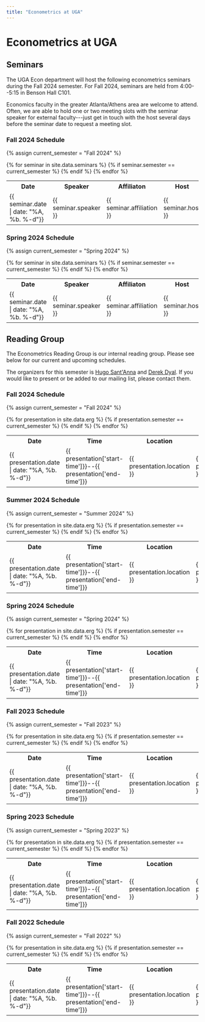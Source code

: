 ```yaml
---
title: "Econometrics at UGA"
---
```


# Econometrics at UGA

## Seminars

The UGA Econ department will host the following econometrics seminars during the Fall 2024 semester.  For Fall 2024, seminars are held from 4:00--5:15 in Benson Hall C101.

Economics faculty in the greater Atlanta/Athens area are welcome to attend.  Often, we are able to hold one or two meeting slots with the seminar speaker for external faculty---just get in touch with the host several days before the seminar date to request a meeting slot.

### Fall 2024 Schedule

{% assign current_semester = "Fall 2024" %}
<table>
  <tr>
    <th>Date</th>
    <th>Speaker</th>
    <th>Affiliaton</th>
    <th>Host</th>
    <th>Paper</th>
  </tr>
  {% for seminar in site.data.seminars %}
    {% if seminar.semester == current_semester %}
	<tr>
      		<td>{{ seminar.date | date: "%A, %b. %-d"}}</td>
      		<td>{{ seminar.speaker }}</td>
      		<td>{{ seminar.affiliation }}</td>
		<td>{{ seminar.host }}</td>
      		<td><a href="{{ seminar.link }}">{{ seminar.title }}</a></td>
    	</tr>
    {% endif %}
  {% endfor %}
</table>

### Spring 2024 Schedule

{% assign current_semester = "Spring 2024" %}
<table>
  <tr>
    <th>Date</th>
    <th>Speaker</th>
    <th>Affiliaton</th>
	<th>Host</th>
    <th>Paper</th>
  </tr>
  {% for seminar in site.data.seminars %}
    {% if seminar.semester == current_semester %}
	<tr>
      		<td>{{ seminar.date | date: "%A, %b. %-d"}}</td>
      		<td>{{ seminar.speaker }}</td>
      		<td>{{ seminar.affiliation }}</td>
		<td>{{ seminar.host }}</td>
      		<td><a href="{{ seminar.link }}">{{ seminar.title }}</a></td>
    	</tr>
    {% endif %}
  {% endfor %}
</table>

## Reading Group

The Econometrics Reading Group is our internal reading group. Please see below for our current and upcoming schedules.

The organizers for this semester is [Hugo Sant'Anna](https://hsantanna.org/) and [Derek Dyal](https://www.terry.uga.edu/directory/derek-dyal/). If you would like to present or be added to our mailing list, please contact them.


### Fall 2024 Schedule

{% assign current_semester = "Fall 2024" %}
<table>
  <tr>
    <th>Date</th>
    <th>Time</th>
    <th>Location</th>
    <th>Leader</th>
    <th>Title</th>
  </tr>
  {% for presentation in site.data.erg %}
    {% if presentation.semester == current_semester %}
      <tr>
        <td>{{ presentation.date | date: "%A, %b. %-d"}}</td>
        <td>{{ presentation['start-time']}}--{{ presentation['end-time']}}</td>
        <td>{{ presentation.location }}</td>
        <td>{{ presentation.leader }}</td>
        <td><a href="{{ presentation.link }}">{{ presentation.title }}</a></td>
      </tr>
    {% endif %}
  {% endfor %}
</table>

### Summer 2024 Schedule

{% assign current_semester = "Summer 2024" %}
<table>
  <tr>
    <th>Date</th>
    <th>Time</th>
    <th>Location</th>
    <th>Leader</th>
    <th>Title</th>
  </tr>
  {% for presentation in site.data.erg %}
    {% if presentation.semester == current_semester %}
      <tr>
        <td>{{ presentation.date | date: "%A, %b. %-d"}}</td>
        <td>{{ presentation['start-time']}}--{{ presentation['end-time']}}</td>
        <td>{{ presentation.location }}</td>
        <td>{{ presentation.leader }}</td>
        <td><a href="{{ presentation.link }}">{{ presentation.title }}</a></td>
      </tr>
    {% endif %}
  {% endfor %}
</table>

### Spring 2024 Schedule

{% assign current_semester = "Spring 2024" %}
<table>
  <tr>
    <th>Date</th>
    <th>Time</th>
    <th>Location</th>
    <th>Leader</th>
    <th>Title</th>
  </tr>
  {% for presentation in site.data.erg %}
    {% if presentation.semester == current_semester %}
      <tr>
        <td>{{ presentation.date | date: "%A, %b. %-d"}}</td>
        <td>{{ presentation['start-time']}}--{{ presentation['end-time']}}</td>
        <td>{{ presentation.location }}</td>
        <td>{{ presentation.leader }}</td>
        <td><a href="{{ presentation.link }}">{{ presentation.title }}</a></td>
      </tr>
    {% endif %}
  {% endfor %}
</table>

### Fall 2023 Schedule

{% assign current_semester = "Fall 2023" %}
<table>
  <tr>
    <th>Date</th>
    <th>Time</th>
    <th>Location</th>
    <th>Leader</th>
    <th>Title</th>
  </tr>
  {% for presentation in site.data.erg %}
    {% if presentation.semester == current_semester %}
      <tr>
        <td>{{ presentation.date | date: "%A, %b. %-d"}}</td>
        <td>{{ presentation['start-time']}}--{{ presentation['end-time']}}</td>
        <td>{{ presentation.location }}</td>
        <td>{{ presentation.leader }}</td>
        <td><a href="{{ presentation.link }}">{{ presentation.title }}</a></td>
      </tr>
    {% endif %}
  {% endfor %}
</table>

### Spring 2023 Schedule

{% assign current_semester = "Spring 2023" %}
<table>
  <tr>
    <th>Date</th>
    <th>Time</th>
    <th>Location</th>
    <th>Leader</th>
    <th>Title</th>
  </tr>
  {% for presentation in site.data.erg %}
    {% if presentation.semester == current_semester %}
      <tr>
        <td>{{ presentation.date | date: "%A, %b. %-d"}}</td>
        <td>{{ presentation['start-time']}}--{{ presentation['end-time']}}</td>
        <td>{{ presentation.location }}</td>
        <td>{{ presentation.leader }}</td>
        <td><a href="{{ presentation.link }}">{{ presentation.title }}</a></td>
      </tr>
    {% endif %}
  {% endfor %}
</table>



### Fall 2022 Schedule

{% assign current_semester = "Fall 2022" %}
<table>
  <tr>
    <th>Date</th>
    <th>Time</th>
    <th>Location</th>
    <th>Leader</th>
    <th>Title</th>
  </tr>
  {% for presentation in site.data.erg %}
    {% if presentation.semester == current_semester %}
      <tr>
        <td>{{ presentation.date | date: "%A, %b. %-d"}}</td>
        <td>{{ presentation['start-time']}}--{{ presentation['end-time']}}</td>
        <td>{{ presentation.location }}</td>
        <td>{{ presentation.leader }}</td>
        <td><a href="{{ presentation.link }}">{{ presentation.title }}</a></td>
      </tr>
    {% endif %}
  {% endfor %}
</table>

